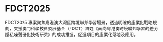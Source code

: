 # FDCT2025
 FDCT2025 專案聚焦粵港澳大灣區跨境聯邦學習場景，透過明確的產業化戰略規劃，支援澳門科學技術發展基金（FDCT）課題《面向粵港澳跨境聯邦學習的差分隱私噪聲優化技術研究》的成功推進，促進項目的產業化落地及應用。
